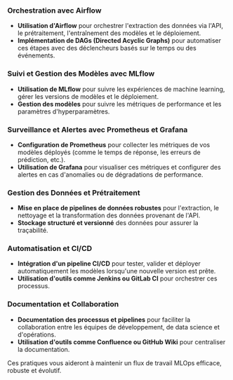 ### Orchestration avec Airflow
- **Utilisation d'Airflow** pour orchestrer l'extraction des données via l'API, le prétraitement, l'entraînement des modèles et le déploiement.
- **Implémentation de DAGs (Directed Acyclic Graphs)** pour automatiser ces étapes avec des déclencheurs basés sur le temps ou des événements.

### Suivi et Gestion des Modèles avec MLflow
- **Utilisation de MLflow** pour suivre les expériences de machine learning, gérer les versions de modèles et le déploiement.
- **Gestion des modèles** pour suivre les métriques de performance et les paramètres d'hyperparamètres.

### Surveillance et Alertes avec Prometheus et Grafana
- **Configuration de Prometheus** pour collecter les métriques de vos modèles déployés (comme le temps de réponse, les erreurs de prédiction, etc.).
- **Utilisation de Grafana** pour visualiser ces métriques et configurer des alertes en cas d'anomalies ou de dégradations de performance.

### Gestion des Données et Prétraitement
- **Mise en place de pipelines de données robustes** pour l'extraction, le nettoyage et la transformation des données provenant de l'API.
- **Stockage structuré et versionné** des données pour assurer la traçabilité.

### Automatisation et CI/CD
- **Intégration d'un pipeline CI/CD** pour tester, valider et déployer automatiquement les modèles lorsqu'une nouvelle version est prête.
- **Utilisation d'outils comme Jenkins ou GitLab CI** pour orchestrer ces processus.

### Documentation et Collaboration
- **Documentation des processus et pipelines** pour faciliter la collaboration entre les équipes de développement, de data science et d'opérations.
- **Utilisation d'outils comme Confluence ou GitHub Wiki** pour centraliser la documentation.

Ces pratiques vous aideront à maintenir un flux de travail MLOps efficace, robuste et évolutif.
